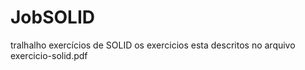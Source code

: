# JobSOLID
tralhalho exercícios de SOLID
os exercicios esta descritos no arquivo exercicio-solid.pdf
